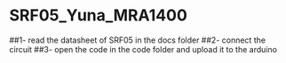 # SRF05_Yuna_MRA1400
##1- read the datasheet of SRF05 in the docs folder
##2- connect the circuit
##3- open the code in the code folder and upload it to the arduino
